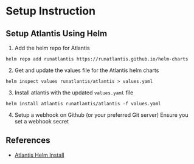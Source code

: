 # Setup Instruction

## Setup Atlantis Using Helm

1. Add the helm repo for Atlantis

```shell
helm repo add runatlantis https://runatlantis.github.io/helm-charts
```

2. Get and update the values file for the Atlantis helm charts

```shell
helm inspect values runatlantis/atlantis > values.yaml
```

3. Install atlantis with the updated `values.yaml` file

```shell
helm install atlantis runatlantis/atlantis -f values.yaml
```

4. Setup a webhook on Github (or your preferred Git server)
    Ensure you set a webhook secret

## References

- [Atlantis Helm Install](https://www.runatlantis.io/docs/deployment.html#kubernetes-helm-chart)
